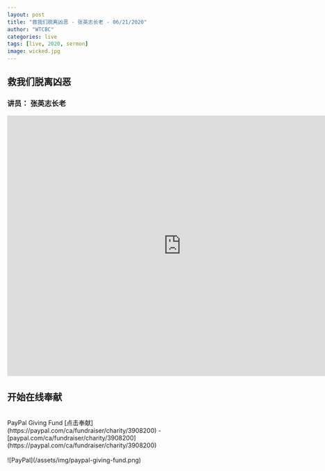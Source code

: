 ```yaml
---
layout: post
title: "救我们脱离凶恶 - 张英志长老 - 06/21/2020"
author: "WTCBC"
categories: live
tags: [live, 2020, sermon]
image: wicked.jpg
---
```


## 救我们脱离凶恶

### 讲员： 张英志长老

<iframe src="https://www.facebook.com/plugins/video.php?href=https%3A%2F%2Fwww.facebook.com%2Fwestcbc%2Fvideos%2F3033594093398596%2F&width=1920" width="800" height="600" style="border:none;overflow:hidden" scrolling="no" frameborder="0" allowTransparency="true" allowFullScreen="true"></iframe>

## 开始在线奉献
<br/>
PayPal Giving Fund [点击奉献](https://paypal.com/ca/fundraiser/charity/3908200) - [paypal.com/ca/fundraiser/charity/3908200](https://paypal.com/ca/fundraiser/charity/3908200)
<br/>
<br/>
![PayPal](/assets/img/paypal-giving-fund.png)
